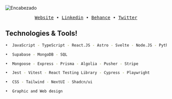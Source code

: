 ![Encabezado](https://res.cloudinary.com/dhpxqwsym/image/upload/v1695400996/portfolio/Github_oba0eu.png)

<div align='center'>
  <samp>
    <a href='https://dpg-code.vercel.app'>Website</a> •
    <a href='https://www.linkedin.com/in/daniel-prieto-dpg'>Linkedin</a> •
    <a href='https://www.behance.net/danielprieto7'>Behance</a> •
    <a href='https://twitter.com/DanielPriGa'>Twitter</a>
  </samp>
</div>

## Technologies & Tools!
```bash
•  JavaScript - TypeScript - React.JS - Astro - Svelte - Node.JS - Python - Next.JS

•  Supabase - MongoDB - SQL

•  Mongoose - Express - Prisma - Algolia - Pusher - Stripe

•  Jest - Vitest - React Testing Library - Cypress - Playwright

•  CSS - Tailwind - NextUI - Shadcn/ui

•  Graphic and Web design
```
